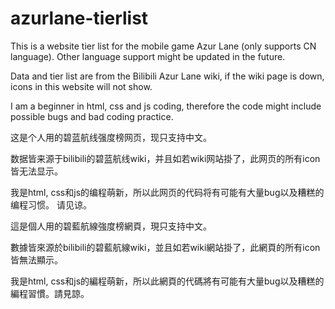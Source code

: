 # azurlane-tierlist

This is a website tier list for the mobile game Azur Lane (only supports CN language). Other language support might be updated in the future.

Data and tier list are from the Bilibili Azur Lane wiki, if the wiki page is down, icons in this website will not show.

I am a beginner in html, css and js coding, therefore the code might include possible bugs and bad coding practice.

这是个人用的碧蓝航线强度榜网页，现只支持中文。

数据皆来源于bilibili的碧蓝航线wiki，并且如若wiki网站掛了，此网页的所有icon皆无法显示。

我是html, css和js的编程萌新，所以此网页的代码将有可能有大量bug以及糟糕的编程习惯。
请见谅。

這是個人用的碧藍航線強度榜網頁，現只支持中文。

數據皆來源於bilibili的碧藍航線wiki，並且如若wiki網站掛了，此網頁的所有icon皆無法顯示。

我是html, css和js的編程萌新，所以此網頁的代碼將有可能有大量bug以及糟糕的編程習慣。請見諒。